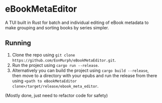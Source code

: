 # eBookMetaEditor

A TUI built in Rust for batch and individual editing of eBook metadata to make grouping and sorting books by series simpler.

## Running

1. Clone the repo using `git clone https://github.com/EonMurph/eBookMetaEditor.git`.
2. Run the project using `cargo run --release`.
3. Alternatively you can build the project using `cargo build --release`,<br>then move to a directory with your epubs and run the release from there using `<path to eBookMetaEditor clone>/target/release/ebook_meta_editor`.

(Mostly done, just need to refactor code for safety)
